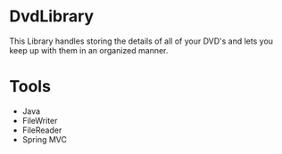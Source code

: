 # DvdLibrary
This Library handles storing the details of all of your DVD's and lets you keep up with them in an organized manner.

# Tools
- Java
- FileWriter
- FileReader
- Spring MVC
